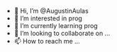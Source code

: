 - 👋 Hi, I’m @AugustinAulas
- 👀 I’m interested in prog
- 🌱 I’m currently learning prog
- 💞️ I’m looking to collaborate on ...
- 📫 How to reach me ...

<!---
AugustinAulas/AugustinAulas is a ✨ special ✨ repository because its `README.md` (this file) appears on your GitHub profile.
You can click the Preview link to take a look at your changes.
--->
